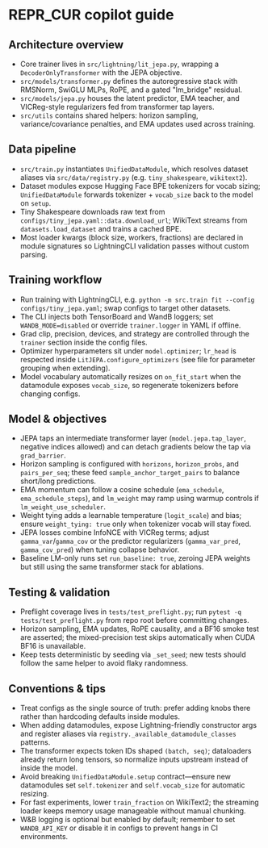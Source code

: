 # REPR_CUR copilot guide

## Architecture overview
- Core trainer lives in `src/lightning/lit_jepa.py`, wrapping a `DecoderOnlyTransformer` with the JEPA objective.
- `src/models/transformer.py` defines the autoregressive stack with RMSNorm, SwiGLU MLPs, RoPE, and a gated "lm_bridge" residual.
- `src/models/jepa.py` houses the latent predictor, EMA teacher, and VICReg-style regularizers fed from transformer tap layers.
- `src/utils` contains shared helpers: horizon sampling, variance/covariance penalties, and EMA updates used across training.

## Data pipeline
- `src/train.py` instantiates `UnifiedDataModule`, which resolves dataset aliases via `src/data/registry.py` (e.g. `tiny_shakespeare`, `wikitext2`).
- Dataset modules expose Hugging Face BPE tokenizers for vocab sizing; `UnifiedDataModule` forwards tokenizer + `vocab_size` back to the model on `setup`.
- Tiny Shakespeare downloads raw text from `configs/tiny_jepa.yaml::data.download_url`; WikiText streams from `datasets.load_dataset` and trains a cached BPE.
- Most loader kwargs (block size, workers, fractions) are declared in module signatures so LightningCLI validation passes without custom parsing.

## Training workflow
- Run training with LightningCLI, e.g. `python -m src.train fit --config configs/tiny_jepa.yaml`; swap configs to target other datasets.
- The CLI injects both TensorBoard and WandB loggers; set `WANDB_MODE=disabled` or override `trainer.logger` in YAML if offline.
- Grad clip, precision, devices, and strategy are controlled through the `trainer` section inside the config files.
- Optimizer hyperparameters sit under `model.optimizer`; `lr_head` is respected inside `LitJEPA.configure_optimizers` (see file for parameter grouping when extending).
- Model vocabulary automatically resizes on `on_fit_start` when the datamodule exposes `vocab_size`, so regenerate tokenizers before changing configs.

## Model & objectives
- JEPA taps an intermediate transformer layer (`model.jepa.tap_layer`, negative indices allowed) and can detach gradients below the tap via `grad_barrier`.
- Horizon sampling is configured with `horizons`, `horizon_probs`, and `pairs_per_seq`; these feed `sample_anchor_target_pairs` to balance short/long predictions.
- EMA momentum can follow a cosine schedule (`ema_schedule`, `ema_schedule_steps`), and `lm_weight` may ramp using warmup controls if `lm_weight_use_scheduler`.
- Weight tying adds a learnable temperature (`logit_scale`) and bias; ensure `weight_tying: true` only when tokenizer vocab will stay fixed.
- JEPA losses combine InfoNCE with VICReg terms; adjust `gamma_var`/`gamma_cov` or the predictor regularizers (`gamma_var_pred`, `gamma_cov_pred`) when tuning collapse behavior.
- Baseline LM-only runs set `run_baseline: true`, zeroing JEPA weights but still using the same transformer stack for ablations.

## Testing & validation
- Preflight coverage lives in `tests/test_preflight.py`; run `pytest -q tests/test_preflight.py` from repo root before committing changes.
- Horizon sampling, EMA updates, RoPE causality, and a BF16 smoke test are asserted; the mixed-precision test skips automatically when CUDA BF16 is unavailable.
- Keep tests deterministic by seeding via `_set_seed`; new tests should follow the same helper to avoid flaky randomness.

## Conventions & tips
- Treat configs as the single source of truth: prefer adding knobs there rather than hardcoding defaults inside modules.
- When adding datamodules, expose Lightning-friendly constructor args and register aliases via `registry._available_datamodule_classes` patterns.
- The transformer expects token IDs shaped `(batch, seq)`; dataloaders already return long tensors, so normalize inputs upstream instead of inside the model.
- Avoid breaking `UnifiedDataModule.setup` contract—ensure new datamodules set `self.tokenizer` and `self.vocab_size` for automatic resizing.
- For fast experiments, lower `train_fraction` on WikiText2; the streaming loader keeps memory usage manageable without manual chunking.
- W&B logging is optional but enabled by default; remember to set `WANDB_API_KEY` or disable it in configs to prevent hangs in CI environments.
  